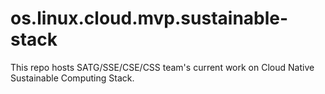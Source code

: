 # os.linux.cloud.mvp.sustainable-stack

This repo hosts SATG/SSE/CSE/CSS team's current work on Cloud Native Sustainable Computing Stack.
